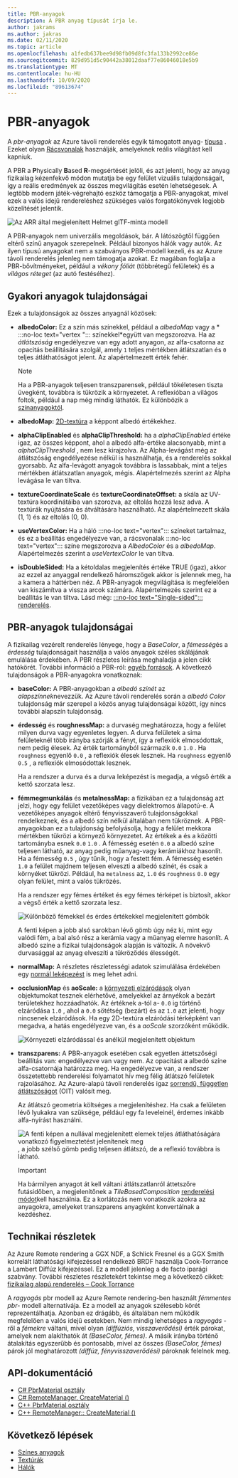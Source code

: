 ```yaml
---
title: PBR-anyagok
description: A PBR anyag típusát írja le.
author: jakrams
ms.author: jakras
ms.date: 02/11/2020
ms.topic: article
ms.openlocfilehash: a1fedb637bee9d98fb09d8fc3fa133b2992ce86e
ms.sourcegitcommit: 829d951d5c90442a38012daaf77e86046018e5b9
ms.translationtype: MT
ms.contentlocale: hu-HU
ms.lasthandoff: 10/09/2020
ms.locfileid: "89613674"
---
```

# <a name="pbr-materials"></a>PBR-anyagok

A *pbr-anyagok* az Azure távoli renderelés egyik támogatott anyag- [típusa](../../concepts/materials.md) . Ezeket olyan [Rácsvonalak](../../concepts/meshes.md) használják, amelyeknek reális világítást kell kapniuk.

A PBR a **P**hysically **B**ased **R**-megsértését jelöli, és azt jelenti, hogy az anyag fizikailag kézenfekvő módon mutatja be egy felület vizuális tulajdonságait, így a reális eredmények az összes megvilágítás esetén lehetségesek. A legtöbb modern játék-végrehajtó eszköz támogatja a PBR-anyagokat, mivel ezek a valós idejű rendereléshez szükséges valós forgatókönyvek legjobb közelítését jelentik.

![Az ARR által megjelenített Helmet glTF-minta modell](media/helmet.png)

A PBR-anyagok nem univerzális megoldások, bár. A látószögtől függően eltérő színű anyagok szerepelnek. Például bizonyos hálók vagy autók. Az ilyen típusú anyagokat nem a szabványos PBR-modell kezeli, és az Azure távoli renderelés jelenleg nem támogatja azokat. Ez magában foglalja a PBR-bővítményeket, például a *vékony fóliát* (többrétegű felületek) és a *világos réteget* (az autó festéséhez).

## <a name="common-material-properties"></a>Gyakori anyagok tulajdonságai

Ezek a tulajdonságok az összes anyagnál közösek:

* **albedoColor:** Ez a szín más színekkel, például a *albedoMap* vagy a * :::no-loc text="vertex "::: színekkel*együtt van megszorozva. Ha az *átlátszóság* engedélyezve van egy adott anyagon, az alfa-csatorna az opacitás beállítására szolgál, amely `1` teljes mértékben átlátszatlan és `0` teljes átláthatóságot jelent. Az alapértelmezett érték fehér.

  > [!NOTE]
  > Ha a PBR-anyagok teljesen transzparensek, például tökéletesen tiszta üvegként, továbbra is tükrözik a környezetet. A reflexióban a világos foltok, például a nap még mindig láthatók. Ez különbözik a [színanyagoktól](color-materials.md).

* **albedoMap:** [2D-textúra](../../concepts/textures.md) a képpont albedó értékekhez.

* **alphaClipEnabled** és **alphaClipThreshold:** ha a *alphaClipEnabled* értéke igaz, az összes képpont, ahol a albedó alfa-értéke alacsonyabb, mint a *alphaClipThreshold* , nem lesz kirajzolva. Az Alpha-levágást még az átlátszóság engedélyezése nélkül is használhatja, és a renderelés sokkal gyorsabb. Az alfa-levágott anyagok továbbra is lassabbak, mint a teljes mértékben átlátszatlan anyagok, mégis. Alapértelmezés szerint az Alpha levágása le van tiltva.

* **textureCoordinateScale** és **textureCoordinateOffset:** a skála az UV-textúra koordinátáiba van szorozva, az eltolás hozzá lesz adva. A textúrák nyújtására és átváltására használható. Az alapértelmezett skála (1, 1) és az eltolás (0, 0).

* **useVertexColor:** Ha a háló :::no-loc text="vertex"::: színeket tartalmaz, és ez a beállítás engedélyezve van, a rácsvonalak :::no-loc text="vertex"::: színe megszorozva a *AlbedoColor* és a *albedoMap*. Alapértelmezés szerint a *useVertexColor* le van tiltva.

* **isDoubleSided:** Ha a kétoldalas megjelenítés értéke TRUE (igaz), akkor az ezzel az anyaggal rendelkező háromszögek akkor is jelennek meg, ha a kamera a háttérben néz. A PBR-anyagok megvilágítása is megfelelően van kiszámítva a vissza arcok számára. Alapértelmezés szerint ez a beállítás le van tiltva. Lásd még: [ :::no-loc text="Single-sided"::: renderelés](single-sided-rendering.md).

## <a name="pbr-material-properties"></a>PBR-anyagok tulajdonságai

A fizikailag vezérelt renderelés lényege, hogy a *BaseColor*, a *fémesség*és a *érdesség* tulajdonságait használja a valós anyagok széles skálájának emulálása érdekében. A PBR részletes leírása meghaladja a jelen cikk hatókörét. További információ a PBR-ról: [egyéb források](http://www.pbr-book.org). A következő tulajdonságok a PBR-anyagokra vonatkoznak:

* **baseColor:** A PBR-anyagokban a *albedó színét* az *alapszínnek*nevezzük. Az Azure távoli renderelés során a *albedó Color* tulajdonság már szerepel a közös anyag tulajdonságai között, így nincs további alapszín tulajdonság.

* **érdesség** és **roughnessMap:** a durvaség meghatározza, hogy a felület milyen durva vagy egyenletes legyen. A durva felületek a sima felületeknél több irányba szórják a fényt, így a reflexiók elmosódottak, nem pedig élesek. Az érték tartományból származik `0.0` `1.0` . Ha `roughness` egyenlő `0.0` , a reflexiók élesek lesznek. Ha `roughness` egyenlő `0.5` , a reflexiók elmosódottak lesznek.

  Ha a rendszer a durva és a durva leképezést is megadja, a végső érték a kettő szorzata lesz.

* **fémmegmunkálás** és **metalnessMap:** a fizikában ez a tulajdonság azt jelzi, hogy egy felület vezetőképes vagy dielektromos állapotú-e. A vezetőképes anyagok eltérő fényvisszaverő tulajdonságokkal rendelkeznek, és a albedó szín nélkül általában nem tükröznek. A PBR-anyagokban ez a tulajdonság befolyásolja, hogy a felület mekkora mértékben tükrözi a környező környezetet. Az értékek a és a közötti tartományba esnek `0.0` `1.0` . A fémesség esetén `0.0` a albedó színe teljesen látható, az anyag pedig műanyag-vagy kerámiákhoz hasonlít. Ha a fémesség `0.5` , úgy tűnik, hogy a festett fém. A fémesség esetén `1.0` a felület majdnem teljesen elveszti a albedó színét, és csak a környéket tükrözi. Például, ha `metalness` az, `1.0` és `roughness` `0.0` egy olyan felület, mint a valós tükrözés.

  Ha a rendszer egy fémes értéket és egy fémes térképet is biztosít, akkor a végső érték a kettő szorzata lesz.

  ![Különböző fémekkel és érdes értékekkel megjelenített gömbök](./media/metalness-roughness.png)

  A fenti képen a jobb alsó sarokban lévő gömb úgy néz ki, mint egy valódi fém, a bal alsó rész a kerámia vagy a műanyag elemre hasonlít. A albedó színe a fizikai tulajdonságok alapján is változik. A növekvő durvasággal az anyag elveszíti a tükröződés élességét.

* **normalMap:** A részletes részletességi adatok szimulálása érdekében egy [normál leképezést](https://en.wikipedia.org/wiki/Normal_mapping) is meg lehet adni.

* **occlusionMap** és **aoScale:** a [környezeti elzáródások](https://en.wikipedia.org/wiki/Ambient_occlusion) olyan objektumokat tesznek elérhetővé, amelyekkel az árnyékok a bezárt területekhez hozzáadhatók. Az értéknek a-tól a- `0.0` ig történő elzáródása `1.0` , ahol a `0.0` sötétség (bezárt) és az `1.0` azt jelenti, hogy nincsenek elzáródások. Ha egy 2D-textúra elzáródási térképként van megadva, a hatás engedélyezve van, és a *aoScale* szorzóként működik.

  ![Környezeti elzáródással és anélkül megjelenített objektum](./media/boom-box-ao2.gif)

* **transzparens:** A PBR-anyagok esetében csak egyetlen áttetszőségi beállítás van: engedélyezve van vagy nem. Az opacitást a albedó színe alfa-csatornája határozza meg. Ha engedélyezve van, a rendszer összetettebb renderelési folyamatot hív meg félig átlátszó felületek rajzolásához. Az Azure-alapú távoli renderelés igaz [sorrendű, független átlátszóságot](https://en.wikipedia.org/wiki/Order-independent_transparency) (OIT) valósít meg.

  Az átlátszó geometria költséges a megjelenítéshez. Ha csak a felületen lévő lyukakra van szüksége, például egy fa leveleinél, érdemes inkább alfa-nyírást használni.

  ![A fenti képen a nullával megjelenített elemek teljes átláthatóságára vonatkozó figyelmeztetést jelenítenek meg ](./media/transparency.png) , a jobb szélső gömb pedig teljesen átlátszó, de a reflexió továbbra is látható.

  > [!IMPORTANT]
  > Ha bármilyen anyagot át kell váltani átlátszatlanról áttetszőre futásidőben, a megjelenítőnek a *TileBasedComposition* [renderelési módot](../../concepts/rendering-modes.md)kell használnia. Ez a korlátozás nem vonatkozik azokra az anyagokra, amelyeket transzparens anyagként konvertálnak a kezdéshez.

## <a name="technical-details"></a>Technikai részletek

Az Azure Remote rendering a GGX NDF, a Schlick Fresnel és a GGX Smith korrelált láthatósági kifejezéssel rendelkező BRDF használja Cook-Torrance a Lambert Diffúz kifejezéssel. Ez a modell jelenleg a de facto iparági szabvány. További részletes részletekért tekintse meg a következő cikket: [fizikailag alapú renderelés – Cook Torrance](http://www.codinglabs.net/article_physically_based_rendering_cook_torrance.aspx)

 A *ragyogás* pbr modell az Azure Remote rendering-ben használt *fémmentes pbr-* modell alternatívája. Ez a modell az anyagok szélesebb körét reprezentálhatja. Azonban ez drágább, és általában nem működik megfelelően a valós idejű esetekben.
Nem mindig lehetséges a *ragyogás* -ről a *fémekre* váltani, mivel olyan *(diffúziós, visszaverődési)* érték párokat, amelyek nem alakíthatók át *(BaseColor, fémes)*. A másik irányba történő átalakítás egyszerűbb és pontosabb, mivel az összes *(BaseColor, fémes)* párok jól meghatározott *(diffúz, fényvisszaverődési)* pároknak felelnek meg.

## <a name="api-documentation"></a>API-dokumentáció

* [C# PbrMaterial osztály](https://docs.microsoft.com/dotnet/api/microsoft.azure.remoterendering.pbrmaterial)
* [C# RemoteManager. CreateMaterial ()](https://docs.microsoft.com/dotnet/api/microsoft.azure.remoterendering.remotemanager.creatematerial)
* [C++ PbrMaterial osztály](https://docs.microsoft.com/cpp/api/remote-rendering/pbrmaterial)
* [C++ RemoteManager:: CreateMaterial ()](https://docs.microsoft.com/cpp/api/remote-rendering/remotemanager#creatematerial)

## <a name="next-steps"></a>Következő lépések

* [Színes anyagok](color-materials.md)
* [Textúrák](../../concepts/textures.md)
* [Hálók](../../concepts/meshes.md)

